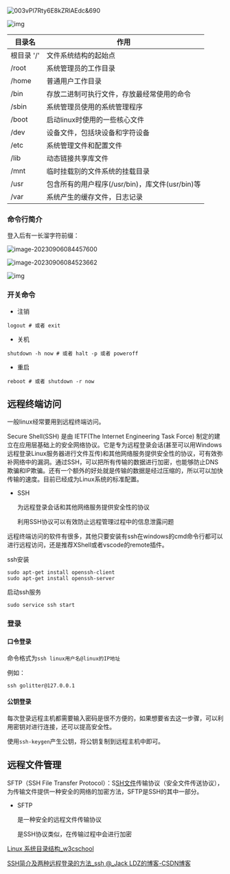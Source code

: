 ![003vPl7Rty6E8kZRlAEdc&690](https://atts.w3cschool.cn/attachments/uploads/2014/06/003vPl7Rty6E8kZRlAEdc690.jpg)

![img](https://img2018.cnblogs.com/blog/1320926/201906/1320926-20190602191411298-1453828893.png)

| 目录名     | 作用                                            |
| ---------- | ----------------------------------------------- |
| 根目录 '/' | 文件系统结构的起始点                            |
| /root      | 系统管理员的工作目录                            |
| /home      | 普通用户工作目录                                |
| /bin       | 存放二进制可执行文件，存放最经常使用的命令      |
| /sbin      | 系统管理员使用的系统管理程序                    |
| /boot      | 启动linux时使用的一些核心文件                   |
| /dev       | 设备文件，包括块设备和字符设备                  |
| /etc       | 系统管理文件和配置文件                          |
| /lib       | 动态链接共享库文件                              |
| /mnt       | 临时挂载别的文件系统的挂载目录                  |
| /usr       | 包含所有的用户程序(/usr/bin)，库文件(usr/bin)等 |
| /var       | 系统产生的缓存文件，日志记录                    |

### 命令行简介

登入后有一长溜字符前缀：

![image-20230906084457600](https://cdn.789ak.com/img/image-20230906084457600.png)

![image-20230906084523662](https://cdn.789ak.com/img/image-20230906084523662.png)

![img](https://cdn.789ak.com/img/@H$71TB2%5DTP5ZLPHVD9W%7B%7DF_tmb.jpg)

### 开关命令

- 注销

```shell
logout # 或者 exit
```

- 关机

```shell
shutdown -h now # 或者 halt -p 或者 poweroff
```

- 重启

```shell
reboot # 或者 shutdown -r now
```

## 远程终端访问

一般linux经常要用到远程终端访问。

Secure Shell(SSH) 是由 IETF(The Internet Engineering Task Force) 制定的建立在应用层基础上的安全网络协议。它是专为远程登录会话(甚至可以用Windows远程登录Linux服务器进行文件互传)和其他网络服务提供安全性的协议，可有效弥补网络中的漏洞。通过SSH，可以把所有传输的数据进行加密，也能够防止DNS欺骗和IP欺骗。还有一个额外的好处就是传输的数据是经过压缩的，所以可以加快传输的速度。目前已经成为Linux系统的标准配置。

- SSH

  为远程登录会话和其他网络服务提供安全性的协议

  利用SSH协议可以有效防止远程管理过程中的信息泄露问题

远程终端访问的软件有很多，其他只要安装有ssh在windows的cmd命令行都可以进行远程访问，还是推荐XShell或者vscode的remote插件。

ssh安装

```shell
sudo apt-get install openssh-client 
sudo apt-get install openssh-server 
```

启动ssh服务

```shell
sudo service ssh start
```



### 登录

#### 口令登录

命令格式为`ssh linux用户名@linux的IP地址`

例如：

```shell
ssh golitter@127.0.0.1
```

#### 公钥登录

每次登录远程主机都需要输入密码是很不方便的，如果想要省去这一步骤，可以利用密钥对进行连接，还可以提高安全性。

使用`ssh-keygen`产生公钥，将公钥复制到远程主机中即可。

## 远程文件管理

SFTP（SSH File Transfer Protocol）：S[SH文件](https://so.csdn.net/so/search?q=SH文件&spm=1001.2101.3001.7020)传输协议（安全文件传送协议），为传输文件提供一种安全的网络的加密方法，SFTP是SSH的其中一部分。

- SFTP

  是一种安全的远程文件传输协议

  是SSH协议类似，在传输过程中会进行加密







[Linux 系统目录结构_w3cschool](https://www.w3cschool.cn/linux/linux-system-contents.html)

[SSH简介及两种远程登录的方法_ssh @_Jack LDZ的博客-CSDN博客](https://blog.csdn.net/li528405176/article/details/82810342?ops_request_misc=%7B%22request%5Fid%22%3A%22169395904316777224499788%22%2C%22scm%22%3A%2220140713.130102334..%22%7D&request_id=169395904316777224499788&biz_id=0&utm_medium=distribute.pc_search_result.none-task-blog-2~all~top_positive~default-1-82810342-null-null.142^v93^insert_down1&utm_term=ssh&spm=1018.2226.3001.4187)